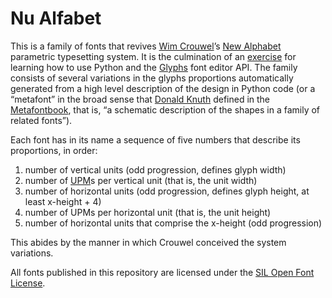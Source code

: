 # Nu Alfabet

This is a family of fonts that revives [Wim Crouwel](https://en.wikipedia.org/wiki/Wim_Crouwel)’s [New Alphabet](https://en.wikipedia.org/wiki/New_Alphabet) parametric typesetting system. It is the culmination of an [exercise](https://github.com/rdazvd/new-alphabet-generator) for learning how to use Python and the [Glyphs](https://glyphsapp.com/) font editor API. The family consists of several variations in the glyphs proportions automatically generated from a high level description of the design in Python code (or a “metafont” in the broad sense that [Donald Knuth](https://en.wikipedia.org/wiki/Donald_Knuth) defined in the [Metafontbook](https://www.amazon.com/Metafont-Book-Donald-Knuth/dp/0201134446), that is, “a schematic description of the shapes in a family of related fonts”).

Each font has in its name a sequence of five numbers that describe its proportions, in order:  
1. number of vertical units (odd progression, defines glyph width)  
2. number of [UPM](http://luc.devroye.org/ump.html)s per vertical unit (that is, the unit width)  
3. number of horizontal units (odd progression, defines glyph height, at least x-height + 4)  
4. number of UPMs per horizontal unit (that is, the unit height)  
5. number of horizontal units that comprise the x-height (odd progression)  

This abides by the manner in which Crouwel conceived the system variations.

All fonts published in this repository are licensed under the [SIL Open Font License](http://scripts.sil.org/cms/scripts/page.php?site_id=nrsi&id=OFL).
